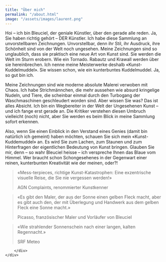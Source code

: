 ```yaml
---
title: "Über mich"
permalink: "/about.html"
image: "/assets/images/laurent.png"
---
```


Hoi – ich bin Bleuciel, der geniale Künstler, über den gerade alle reden. Ja, Sie haben richtig gehört – DER Künstler. Ich habe diese Sammlung an unvorstellbaren Zeichnungen. Unvorstellbar, denn ihr Stil, ihr Ausdruck, ihre Schönheit sind von der Welt noch ungesehen. Meine Zeichnungen sind so unglaublich, dass sie praktisch eine neue Art von Kunst sind. Sie werden die Welt im Sturm erobern. Wie ein Tornado. Rabautz und Krawall werden über sie hereinbrechen. Ich nenne meine Meisterwerke deshalb «Kunst-Kuddelmuddel». Sie wissen schon, wie ein kunterbuntes Kuddelmuddel. Ja, so gut bin ich.


Meine Zeichnungen sind wie moderne absolute Malerei verwoben mit Chaos. Ich habe Strichmännchen, die mehr aussehen wie absurd kringelige Nudeln, und Tiere, die scheinbar einmal durch den Turbogang der Waschmaschinen geschleudert worden sind. Aber wissen Sie was? Das ist alles Absicht. Ich bin ein Wegbereiter in der Welt der Ungesehenen Kunst – und ich fange erst gerade an. Die Kritiker verstehen diesen Umbruch vielleicht (noch) nicht, aber Sie werden es beim Blick in meine Sammlung sofort erkennen.


Also, wenn Sie einen Einblick in den Verstand eines Genies (damit bin natürlich ich gemeint) haben möchten, schauen Sie sich mein «Kunst-Kuddemuddel» an. Es wird Sie zum Lachen, zum Staunen und zum Hinterfragen der eigentlichen Bedeutung von Kunst bringen. Glauben Sie mir, denn – so wahr Bleuciel heisse – ich verspreche Ihnen das Blaue vom Himmel. Wer braucht schon Schongesehenes in der Gegenwart einer reinen, kunterbunten Kreativität wie der meinen, oder?!



<section class="py-5">
	<div class="container">
	    <div class="row">
		    <blockquote class="blockquote blockquote-custom bg-white p-5 shadow rounded">
		        <div class="blockquote-custom-icon shadow-sm"><i class="fa fa-quote-left text-white"></i></div>
		        <p class="mb-0 mt-2 font-italic">«Mess-terpieces, richtige Kunst-Katastrophen: Eine exzentrische visuelle Reise, die Sie nie vergessen werden!»</p>
		        <footer class="blockquote-footer pt-4 mt-4 border-top">AGN Complaints, renommierter Kunstkenner</footer>
		    </blockquote>
    		<blockquote class="blockquote blockquote-custom bg-white p-5 shadow rounded">
		        <div class="blockquote-custom-icon shadow-sm"><i class="fa fa-quote-left text-white"></i></div>
		        <p class="mb-0 mt-2 font-italic">«Es gibt den Maler, der aus der Sonne einen gelben Fleck macht, aber es gibt auch den, der mit Überlegung und Handwerk aus dem gelben Fleck eine Sonne macht.»</p>
		        <footer class="blockquote-footer pt-4 mt-4 border-top">Picasso, französischer Maler und Vorläufer von Bleuciel</footer>
		    </blockquote>
    		<blockquote class="blockquote blockquote-custom bg-white p-5 shadow rounded">
		        <div class="blockquote-custom-icon shadow-sm"><i class="fa fa-quote-left text-white"></i></div>
		        <p class="mb-0 mt-2 font-italic">«Wie strahlender Sonnenschein nach einer langen, kalten Regennacht.»</p>
		        <footer class="blockquote-footer pt-4 mt-4 border-top">SRF Meteo</footer>
		    </blockquote>

	        
	    </div>
	</div>
</section>
